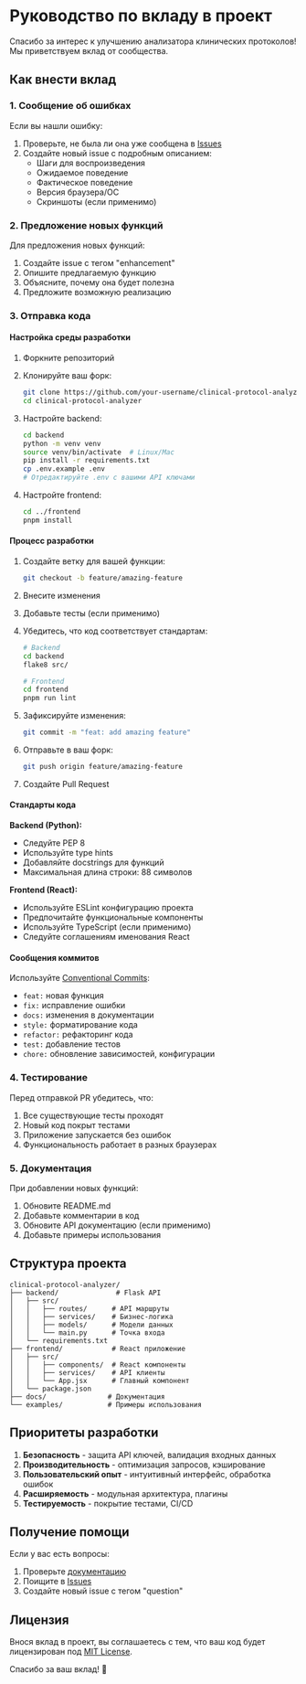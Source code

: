 # Руководство по вкладу в проект

Спасибо за интерес к улучшению анализатора клинических протоколов! Мы приветствуем вклад от сообщества.

## Как внести вклад

### 1. Сообщение об ошибках

Если вы нашли ошибку:

1. Проверьте, не была ли она уже сообщена в [Issues](https://github.com/your-username/clinical-protocol-analyzer/issues)
2. Создайте новый issue с подробным описанием:
   - Шаги для воспроизведения
   - Ожидаемое поведение
   - Фактическое поведение
   - Версия браузера/ОС
   - Скриншоты (если применимо)

### 2. Предложение новых функций

Для предложения новых функций:

1. Создайте issue с тегом "enhancement"
2. Опишите предлагаемую функцию
3. Объясните, почему она будет полезна
4. Предложите возможную реализацию

### 3. Отправка кода

#### Настройка среды разработки

1. Форкните репозиторий
2. Клонируйте ваш форк:
   ```bash
   git clone https://github.com/your-username/clinical-protocol-analyzer.git
   cd clinical-protocol-analyzer
   ```

3. Настройте backend:
   ```bash
   cd backend
   python -m venv venv
   source venv/bin/activate  # Linux/Mac
   pip install -r requirements.txt
   cp .env.example .env
   # Отредактируйте .env с вашими API ключами
   ```

4. Настройте frontend:
   ```bash
   cd ../frontend
   pnpm install
   ```

#### Процесс разработки

1. Создайте ветку для вашей функции:
   ```bash
   git checkout -b feature/amazing-feature
   ```

2. Внесите изменения
3. Добавьте тесты (если применимо)
4. Убедитесь, что код соответствует стандартам:
   ```bash
   # Backend
   cd backend
   flake8 src/
   
   # Frontend
   cd frontend
   pnpm run lint
   ```

5. Зафиксируйте изменения:
   ```bash
   git commit -m "feat: add amazing feature"
   ```

6. Отправьте в ваш форк:
   ```bash
   git push origin feature/amazing-feature
   ```

7. Создайте Pull Request

#### Стандарты кода

**Backend (Python):**
- Следуйте PEP 8
- Используйте type hints
- Добавляйте docstrings для функций
- Максимальная длина строки: 88 символов

**Frontend (React):**
- Используйте ESLint конфигурацию проекта
- Предпочитайте функциональные компоненты
- Используйте TypeScript (если применимо)
- Следуйте соглашениям именования React

#### Сообщения коммитов

Используйте [Conventional Commits](https://www.conventionalcommits.org/):

- `feat:` новая функция
- `fix:` исправление ошибки
- `docs:` изменения в документации
- `style:` форматирование кода
- `refactor:` рефакторинг кода
- `test:` добавление тестов
- `chore:` обновление зависимостей, конфигурации

### 4. Тестирование

Перед отправкой PR убедитесь, что:

1. Все существующие тесты проходят
2. Новый код покрыт тестами
3. Приложение запускается без ошибок
4. Функциональность работает в разных браузерах

### 5. Документация

При добавлении новых функций:

1. Обновите README.md
2. Добавьте комментарии в код
3. Обновите API документацию (если применимо)
4. Добавьте примеры использования

## Структура проекта

```
clinical-protocol-analyzer/
├── backend/              # Flask API
│   ├── src/
│   │   ├── routes/      # API маршруты
│   │   ├── services/    # Бизнес-логика
│   │   ├── models/      # Модели данных
│   │   └── main.py      # Точка входа
│   └── requirements.txt
├── frontend/            # React приложение
│   ├── src/
│   │   ├── components/  # React компоненты
│   │   ├── services/    # API клиенты
│   │   └── App.jsx      # Главный компонент
│   └── package.json
├── docs/               # Документация
└── examples/           # Примеры использования
```

## Приоритеты разработки

1. **Безопасность** - защита API ключей, валидация входных данных
2. **Производительность** - оптимизация запросов, кэширование
3. **Пользовательский опыт** - интуитивный интерфейс, обработка ошибок
4. **Расширяемость** - модульная архитектура, плагины
5. **Тестируемость** - покрытие тестами, CI/CD

## Получение помощи

Если у вас есть вопросы:

1. Проверьте [документацию](docs/)
2. Поищите в [Issues](https://github.com/your-username/clinical-protocol-analyzer/issues)
3. Создайте новый issue с тегом "question"

## Лицензия

Внося вклад в проект, вы соглашаетесь с тем, что ваш код будет лицензирован под [MIT License](LICENSE).

Спасибо за ваш вклад! 🎉

